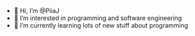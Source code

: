 - 👋 Hi, I’m @PiiaJ
- 👀 I’m interested in programming and software engineering
- 🌱 I’m currently learning lots of new stuff about programming
<!---
- 💞️ I’m looking to collaborate ...
- 📫 How to reach me ...


PiiaJ/PiiaJ is a ✨ special ✨ repository because its `README.md` (this file) appears on your GitHub profile.
You can click the Preview link to take a look at your changes.
--->
